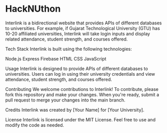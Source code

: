 # HackNUthon

Interlink is a bidirectional website that provides APIs of different databases to universities. For example, if Gujarat Technological University (GTU) has 10-20 affiliated universities, Interlink will take login inputs and display related attendance, student strength, and courses offered.

Tech Stack
Interlink is built using the following technologies:

Node.js
Express
Firebase
HTML
CSS
JavaScript


Usage
Interlink is designed to provide APIs of different databases to universities. Users can log in using their university credentials and view attendance, student strength, and courses offered.

Contributing
We welcome contributions to Interlink! To contribute, please fork this repository and make your changes. When you're ready, submit a pull request to merge your changes into the main branch.

Credits
Interlink was created by [Your Name] for [Your University].

License
Interlink is licensed under the MIT License. Feel free to use and modify the code as needed.





